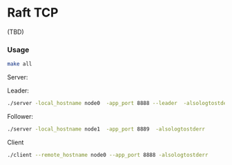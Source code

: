 # Raft TCP

(TBD)


### Usage
```bash
make all
```

Server:

Leader:

```bash
./server -local_hostname node0  -app_port 8888 --leader  -alsologtostderr
```

Follower:

```bash
./server -local_hostname node1  -app_port 8889  -alsologtostderr
```

Client

```bash
./client --remote_hostname node0 --app_port 8888 -alsologtostderr
```
